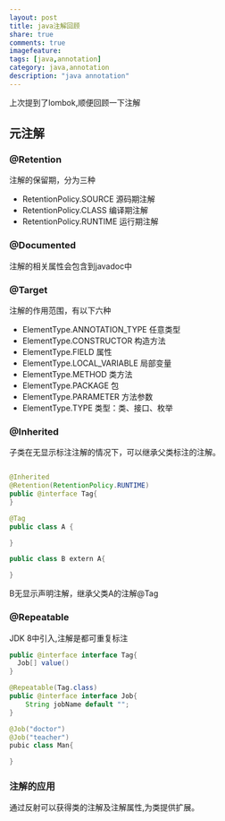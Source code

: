 ```yaml
---
layout: post
title: java注解回顾
share: true
comments: true
imagefeature:
tags: [java,annotation]
category: java,annotation
description: "java annotation"
---
```


上次提到了lombok,顺便回顾一下注解

<!--more-->

## 元注解

### @Retention

注解的保留期，分为三种

* RetentionPolicy.SOURCE 源码期注解
* RetentionPolicy.CLASS 编译期注解
* RetentionPolicy.RUNTIME 运行期注解

### @Documented

注解的相关属性会包含到javadoc中

### @Target

注解的作用范围，有以下六种

* ElementType.ANNOTATION_TYPE 任意类型
* ElementType.CONSTRUCTOR 构造方法
* ElementType.FIELD 属性
* ElementType.LOCAL_VARIABLE 局部变量
* ElementType.METHOD 类方法
* ElementType.PACKAGE 包
* ElementType.PARAMETER 方法参数
* ElementType.TYPE 类型：类、接口、枚举

### @Inherited

子类在无显示标注注解的情况下，可以继承父类标注的注解。

```java

@Inherited
@Retention(RetentionPolicy.RUNTIME)
public @interface Tag{
}

@Tag
public class A {

}

public class B extern A{

}

```

B无显示声明注解，继承父类A的注解@Tag

### @Repeatable

JDK 8中引入,注解是都可重复标注

```java
public @interface interface Tag{
  Job[] value()
}

@Repeatable(Tag.class)
public @interface interface Job{
	String jobName default "";
}

@Job("doctor")
@Job("teacher")
pubic class Man{

}

```

### 注解的应用

通过反射可以获得类的注解及注解属性,为类提供扩展。